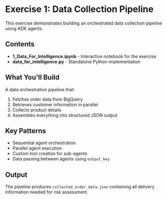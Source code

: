 # Exercise 1: Data Collection Pipeline

This exercise demonstrates building an orchestrated data collection pipeline using ADK agents.

## Contents

- **1_Data_For_Intelligence.ipynb** - Interactive notebook for the exercise
- **data_for_intelligence.py** - Standalone Python implementation

## What You'll Build

A data orchestration pipeline that:
1. Fetches order data from BigQuery
2. Retrieves customer information in parallel
3. Collects product details
4. Assembles everything into structured JSON output

## Key Patterns

- Sequential agent orchestration
- Parallel agent execution
- Custom tool creation for sub-agents
- Data passing between agents using `output_key`

## Output

The pipeline produces `collected_order_data.json` containing all delivery information needed for risk assessment.